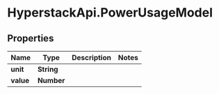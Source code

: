 # HyperstackApi.PowerUsageModel

## Properties

Name | Type | Description | Notes
------------ | ------------- | ------------- | -------------
**unit** | **String** |  | 
**value** | **Number** |  | 


